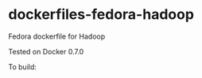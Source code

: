 dockerfiles-fedora-hadoop
========================

Fedora dockerfile for Hadoop

Tested on Docker 0.7.0

To build:

